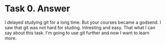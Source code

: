 <h1>Task 0. Answer</h1>
<p>I delayed studying git for a long time. But your courses became a godsend. I saw that git was not hard for studing. Intresting and easy. That what I can say about this task. I'm going to use git further and now I want to learn more.</p>
